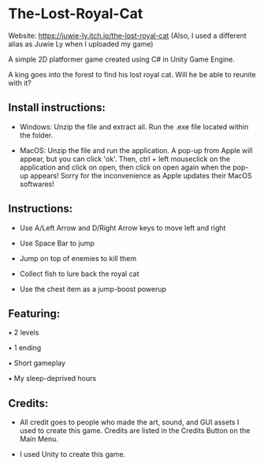 # The-Lost-Royal-Cat
Website: https://juwie-ly.itch.io/the-lost-royal-cat
(Also, I used a different alias as Juwie Ly when I uploaded my game)

A simple 2D platformer game created using C# in Unity Game Engine.

A king goes into the forest to find his lost royal cat. Will he be able to reunite with it?

## Install instructions:

- Windows: Unzip the file and extract all. Run the .exe file located within the folder.

- MacOS: Unzip the file and run the application.  A pop-up from Apple will appear, but you can click 'ok'. Then, ctrl + left mouseclick on the application and click on open, then click on open again when the pop-up appears! Sorry for the inconvenience as Apple updates their MacOS softwares!


## Instructions:

- Use A/Left Arrow and D/Right Arrow keys to move left and right

- Use Space Bar to jump

- Jump on top of enemies to kill them

- Collect fish to lure back the royal cat

- Use the chest item as a jump-boost powerup


## Featuring:

• 2 levels

• 1 ending

• Short gameplay

• My sleep-deprived hours


## Credits:

- All credit goes to people who made the art, sound, and GUI assets I used to create this game. Credits are listed in the Credits Button on the Main Menu.

- I used Unity to create this game.
